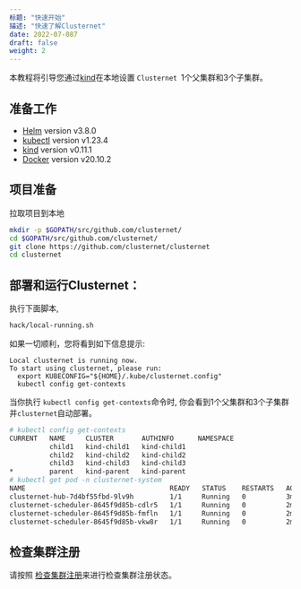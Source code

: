 ```yaml
---
标题: "快速开始"
描述: "快速了解Clusternet"
date: 2022-07-087
draft: false
weight: 2
---
```


本教程将引导您通过[kind](https://kind.sigs.k8s.io/)在本地设置 `Clusternet `1个父集群和3个子集群。


## 准备工作

- [Helm](https://helm.sh/) version v3.8.0
- [kubectl](https://kubernetes.io/docs/tasks/tools/install-kubectl/) version v1.23.4
- [kind](https://kind.sigs.k8s.io/) version v0.11.1
- [Docker](https://docs.docker.com/) version v20.10.2

## 项目准备

拉取项目到本地

```bash
mkdir -p $GOPATH/src/github.com/clusternet/
cd $GOPATH/src/github.com/clusternet/
git clone https://github.com/clusternet/clusternet
cd clusternet
```

## 部署和运行Clusternet：

执行下面脚本,

```bash
hack/local-running.sh
```

如果一切顺利，您将看到如下信息提示:

```
Local clusternet is running now.
To start using clusternet, please run:
  export KUBECONFIG="${HOME}/.kube/clusternet.config"
  kubectl config get-contexts
```

当你执行 `kubectl config get-contexts`命令时, 你会看到1个父集群和3个子集群并`clusternet`自动部署。

```bash
# kubectl config get-contexts
CURRENT   NAME     CLUSTER       AUTHINFO      NAMESPACE
          child1   kind-child1   kind-child1   
          child2   kind-child2   kind-child2   
          child3   kind-child3   kind-child3   
*         parent   kind-parent   kind-parent
# kubectl get pod -n clusternet-system 
NAME                                    READY   STATUS    RESTARTS   AGE
clusternet-hub-7d4bf55fbd-9lv9h         1/1     Running   0          3m2s
clusternet-scheduler-8645f9d85b-cdlr5   1/1     Running   0          2m59s
clusternet-scheduler-8645f9d85b-fmfln   1/1     Running   0          2m59s
clusternet-scheduler-8645f9d85b-vkw8r   1/1     Running   0          2m59s
```

## 检查集群注册

请按照 [检查集群注册](./checking-cluster-registration.md)来进行检查集群注册状态。